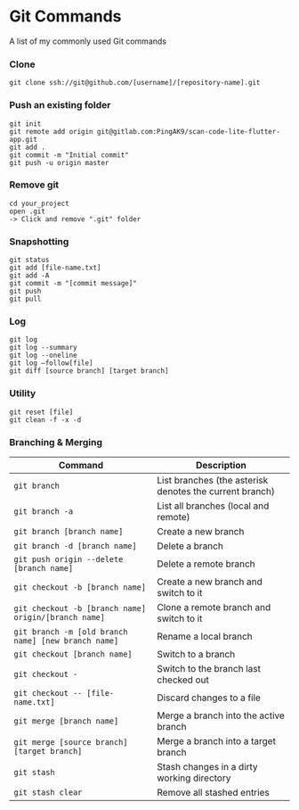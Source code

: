# Git Commands
A list of my commonly used Git commands



### Clone

	git clone ssh://git@github.com/[username]/[repository-name].git

### Push an existing folder

	git init
	git remote add origin git@gitlab.com:PingAK9/scan-code-lite-flutter-app.git
	git add .
	git commit -m "Initial commit"
	git push -u origin master
    
### Remove git
	
    cd your_project
    open .git
    -> Click and remove ".git" folder

### Snapshotting

	git status
	git add [file-name.txt]
	git add -A
	git commit -m "[commit message]"
	git push
	git pull

### Log

    git log
    git log --summary
    git log --oneline
    git log –follow[file]  
    git diff [source branch] [target branch]
    
### Utility

	git reset [file]  
	git clean -f -x -d
    

### Branching & Merging

| Command | Description |
| ------- | ----------- |
| `git branch` | List branches (the asterisk denotes the current branch) |
| `git branch -a` | List all branches (local and remote) |
| `git branch [branch name]` | Create a new branch |
| `git branch -d [branch name]` | Delete a branch |
| `git push origin --delete [branch name]` | Delete a remote branch |
| `git checkout -b [branch name]` | Create a new branch and switch to it |
| `git checkout -b [branch name] origin/[branch name]` | Clone a remote branch and switch to it |
| `git branch -m [old branch name] [new branch name]` | Rename a local branch |
| `git checkout [branch name]` | Switch to a branch |
| `git checkout -` | Switch to the branch last checked out |
| `git checkout -- [file-name.txt]` | Discard changes to a file |
| `git merge [branch name]` | Merge a branch into the active branch |
| `git merge [source branch] [target branch]` | Merge a branch into a target branch |
| `git stash` | Stash changes in a dirty working directory |
| `git stash clear` | Remove all stashed entries |
